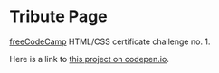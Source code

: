 # Tribute Page

[freeCodeCamp](https://www.freecodecamp.org/) HTML/CSS certificate challenge no. 1.

Here is a link to [this project on codepen.io](https://codepen.io/oliveraladrovic/full/vYEEYXj).
